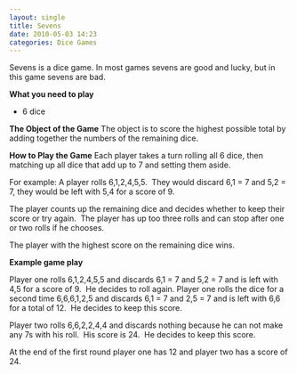 ```yaml
---
layout: single
title: Sevens
date: 2010-05-03 14:23
categories: Dice Games
---
```

Sevens is a dice game.
In most games sevens are good and lucky, but in this game sevens are bad.

<strong>What you need to play</strong>
<ul>
	<li>6 dice</li>
</ul>
<strong>The Object of the Game</strong>
The object is to score the highest possible total by adding together the numbers of the remaining dice.

<strong>How to Play the Game</strong>
Each player takes a turn rolling all 6 dice, then matching up all dice that add up to 7 and setting them aside.

For example:
A player rolls 6,1,2,4,5,5.  They would discard 6,1 = 7 and 5,2 = 7, they would be left with 5,4 for a score of 9.

The player counts up the remaining dice and decides whether to keep their score or try again.  The player has up too three rolls and can stop after one or two rolls if he chooses.

The player with the highest score on the remaining dice wins.

<strong>Example game play</strong>

Player one rolls 6,1,2,4,5,5 and discards 6,1 = 7 and 5,2 = 7 and is left with 4,5 for a score of 9.  He decides to roll again.
Player one rolls the dice for a second time 6,6,6,1,2,5 and discards 6,1 = 7 and 2,5 = 7 and is left with 6,6 for a total of 12.  He decides to keep this score.

Player two rolls 6,6,2,2,4,4 and discards nothing because he can not make any 7s with his roll.  His score is 24.  He decides to keep this score.

At the end of the first round player one has 12 and player two has a score of 24.
